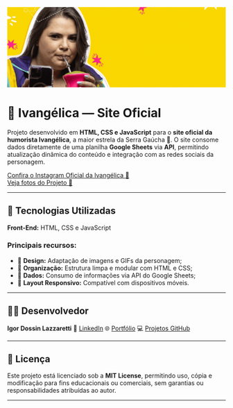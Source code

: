 <div align="center">
  <img src="./images/backgrounds/readme-cover.gif">
</div>

# 📱 Ivangélica — Site Oficial

Projeto desenvolvido em **HTML, CSS e JavaScript** para o **site oficial da humorista Ivangélica**, a maior estrela da Serra Gaúcha 🌟.
O site consome dados diretamente de uma planilha **Google Sheets** via **API**, permitindo atualização dinâmica do conteúdo e integração com as redes sociais da personagem.

<a target="_blank" href="https://www.instagram.com/ivangelica__/">Confira o Instagram Oficial da Ivangélica 📱</a> <br>
<a target="_blank" href="https://flic.kr/s/aHBqjCwBLS">Veja fotos do Projeto 📸</a>

---

## 🚀 Tecnologias Utilizadas

**Front-End:** HTML, CSS e JavaScript

### Principais recursos:
- 🎨 **Design:** Adaptação de imagens e GIFs da personagem;
- 🧩 **Organização:** Estrutura limpa e modular com HTML e CSS;
- 🔗 **Dados:** Consumo de informações via API do Google Sheets;
- 📱 **Layout Responsivo:** Compatível com dispositivos móveis.

---

## 👨‍💻 Desenvolvedor

**Igor Dossin Lazzaretti**
🔗 [LinkedIn](https://www.linkedin.com/in/igorlazzaretti/)
🌐 [Portfólio](https://igorlazzaretti.com/)
💻 [Projetos GitHub](https://github.com/igorlazzaretti?tab=repositories)

---

## 📄 Licença

Este projeto está licenciado sob a **MIT License**, permitindo uso, cópia e modificação para fins educacionais ou comerciais, sem garantias ou responsabilidades atribuídas ao autor.

---

<!--
:iphone: Projeto: Ivangélica Site Oficial
Commit: 1a Versão Oficial
